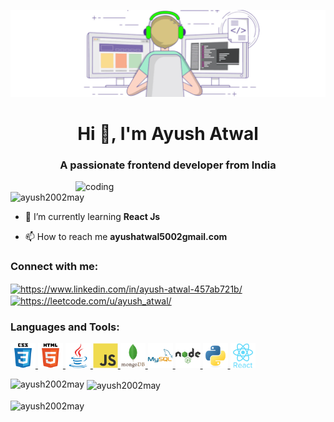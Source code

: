 ![MasterHead](https://raw.githubusercontent.com/leorrose/leorrose/master/readme_header.gif)
<h1 align="center">Hi 👋, I'm Ayush Atwal</h1>
<h3 align="center">A passionate frontend developer from India</h3>
<img align="right" width="400" src="https://raw.githubusercontent.com/Rishabh2804/Rishabh2804/master/Resources/Developer.gif" alt="coding">

<p align="left"> <img src="https://komarev.com/ghpvc/?username=ayush2002may&label=Profile%20views&color=0e75b6&style=flat" alt="ayush2002may" /> </p>

- 🌱 I’m currently learning **React Js**

- 📫 How to reach me **ayushatwal5002gmail.com**

<h3 align="left">Connect with me:</h3>
<p align="left">
<a href="https://linkedin.com/in/https://www.linkedin.com/in/ayush-atwal-457ab721b/" target="blank"><img align="center" src="https://raw.githubusercontent.com/rahuldkjain/github-profile-readme-generator/master/src/images/icons/Social/linked-in-alt.svg" alt="https://www.linkedin.com/in/ayush-atwal-457ab721b/" height="30" width="40" /></a>
<a href="https://www.leetcode.com/https://leetcode.com/u/ayush_atwal/" target="blank"><img align="center" src="https://raw.githubusercontent.com/rahuldkjain/github-profile-readme-generator/master/src/images/icons/Social/leet-code.svg" alt="https://leetcode.com/u/ayush_atwal/" height="30" width="40" /></a>
</p>

<h3 align="left">Languages and Tools:</h3>
<p align="left"> <a href="https://www.w3schools.com/css/" target="_blank" rel="noreferrer"> <img src="https://raw.githubusercontent.com/devicons/devicon/master/icons/css3/css3-original-wordmark.svg" alt="css3" width="40" height="40"/> </a> <a href="https://www.w3.org/html/" target="_blank" rel="noreferrer"> <img src="https://raw.githubusercontent.com/devicons/devicon/master/icons/html5/html5-original-wordmark.svg" alt="html5" width="40" height="40"/> </a> <a href="https://www.java.com" target="_blank" rel="noreferrer"> <img src="https://raw.githubusercontent.com/devicons/devicon/master/icons/java/java-original.svg" alt="java" width="40" height="40"/> </a> <a href="https://developer.mozilla.org/en-US/docs/Web/JavaScript" target="_blank" rel="noreferrer"> <img src="https://raw.githubusercontent.com/devicons/devicon/master/icons/javascript/javascript-original.svg" alt="javascript" width="40" height="40"/> </a> <a href="https://www.mongodb.com/" target="_blank" rel="noreferrer"> <img src="https://raw.githubusercontent.com/devicons/devicon/master/icons/mongodb/mongodb-original-wordmark.svg" alt="mongodb" width="40" height="40"/> </a> <a href="https://www.mysql.com/" target="_blank" rel="noreferrer"> <img src="https://raw.githubusercontent.com/devicons/devicon/master/icons/mysql/mysql-original-wordmark.svg" alt="mysql" width="40" height="40"/> </a> <a href="https://nodejs.org" target="_blank" rel="noreferrer"> <img src="https://raw.githubusercontent.com/devicons/devicon/master/icons/nodejs/nodejs-original-wordmark.svg" alt="nodejs" width="40" height="40"/> </a> <a href="https://www.python.org" target="_blank" rel="noreferrer"> <img src="https://raw.githubusercontent.com/devicons/devicon/master/icons/python/python-original.svg" alt="python" width="40" height="40"/> </a> <a href="https://reactjs.org/" target="_blank" rel="noreferrer"> <img src="https://raw.githubusercontent.com/devicons/devicon/master/icons/react/react-original-wordmark.svg" alt="react" width="40" height="40"/> </a> </p>

<p><img align="left" src="https://github-readme-stats.vercel.app/api/top-langs?username=ayush2002may&show_icons=true&locale=en&layout=compact" alt="ayush2002may" /></p>

<p>&nbsp;<img align="center" src="https://github-readme-stats.vercel.app/api?username=ayush2002may&show_icons=true&locale=en" alt="ayush2002may" /></p>

<p><img align="center" src="https://github-readme-streak-stats.herokuapp.com/?user=ayush2002may&" alt="ayush2002may" /></p>
